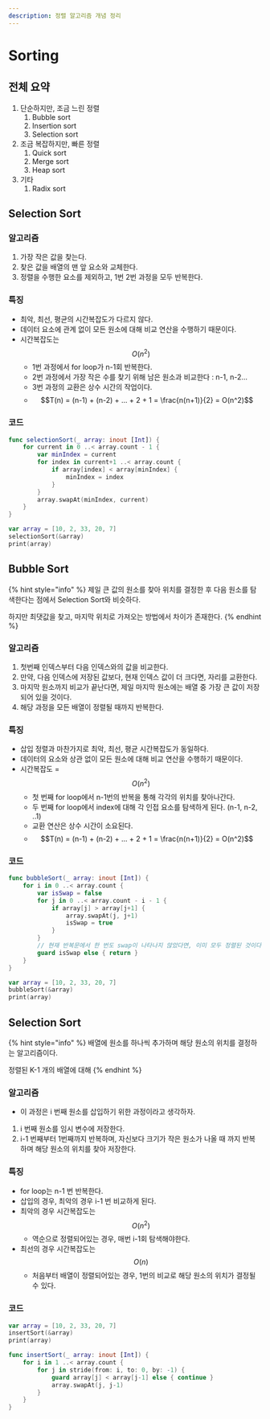 ```yaml
---
description: 정렬 알고리즘 개념 정리
---
```


# Sorting

## 전체 요약

1. 단순하지만, 조금 느린 정렬&#x20;
   1. Bubble sort
   2. Insertion sort&#x20;
   3. Selection sort
2. 조금 복잡하지만, 빠른 정렬&#x20;
   1. Quick sort
   2. Merge sort
   3. Heap sort
3. 기타
   1. Radix sort&#x20;

## Selection Sort

### 알고리즘

1. 가장 작은 값을 찾는다.
2. 찾은 값을 배열의 맨 앞 요소와 교체한다.&#x20;
3. 정렬을 수행한 요소를 제외하고, 1번 2번 과정을 모두 반복한다.

### 특징

* 최악, 최선, 평균의 시간복잡도가 다르지 않다.&#x20;
* 데이터 요소에 관계 없이 모든 원소에 대해 비교 연산을 수행하기 때문이다.
* 시간복잡도는 $$O(n^2)$$
  * 1번 과정에서 for loop가 n-1회 반복한다.
  * 2번 과정에서 가장 작은 수를 찾기 위해 남은 원소과 비교한다 : n-1, n-2...
  * 3번 과정의 교환은 상수 시간의 작업이다.
  * $$T(n) = (n-1) + (n-2) + ... + 2 + 1 = \frac{n(n+1)}{2} = O(n^2)$$

### 코드

```swift
func selectionSort(_ array: inout [Int]) {
    for current in 0 ..< array.count - 1 {
        var minIndex = current
        for index in current+1 ..< array.count {
            if array[index] < array[minIndex] {
                minIndex = index
            }
        }
        array.swapAt(minIndex, current)
    }
}

var array = [10, 2, 33, 20, 7]
selectionSort(&array)
print(array)
```

## Bubble Sort

{% hint style="info" %}
제일 큰 값의 원소를 찾아 위치를 결정한 후 다음 원소를 탐색한다는 점에서 Selection Sort와 비슷하다.

하지만 최댓값을 찾고, 마지막 위치로 가져오는 방법에서 차이가 존재한다.&#x20;
{% endhint %}

### 알고리즘

1. 첫번째 인덱스부터 다음 인덱스와의 값을 비교한다.
2. 만약, 다음 인덱스에 저장된 값보다, 현재 인덱스 값이 더 크다면, 자리를 교환한다.
3. 마지막 원소까지 비교가 끝난다면, 제일 마지막 원소에는 배열 중 가장 큰 값이 저장되어 있을 것이다.
4. 해당 과정을 모든 배열이 정렬될 때까지 반복한다.&#x20;

### 특징

* 삽입 정렬과 마찬가지로 최악, 최선, 평균 시간복잡도가 동일하다.&#x20;
* 데이터의 요소와 상관 없이 모든 원소에 대해 비교 연산을 수행하기 때문이다.
* 시간복잡도 = $$O(n^2)$$
  * 첫 번째 for loop에서 n-1번의 반복을 통해 각각의 위치를 찾아나간다.
  * 두 번째 for loop에서 index에 대해 각 인접 요소를 탐색하게 된다. (n-1, n-2, ..1)
  * 교환 연산은 상수 시간이 소요된다.
  * $$T(n) = (n-1) + (n-2) + ... + 2 + 1 = \frac{n(n+1)}{2} = O(n^2)$$

### 코드

```swift
func bubbleSort(_ array: inout [Int]) {
    for i in 0 ..< array.count {
        var isSwap = false
        for j in 0 ..< array.count - i - 1 {
            if array[j] > array[j+1] {
                array.swapAt(j, j+1)
                isSwap = true
            }
        }
        // 현재 반복문에서 한 번도 swap이 나타나지 않았다면, 이미 모두 정렬된 것이다.
        guard isSwap else { return }
    }
}

var array = [10, 2, 33, 20, 7]
bubbleSort(&array)
print(array)
```



## Selection Sort

{% hint style="info" %}
배열에 원소를 하나씩 추가하며 해당 원소의 위치를 결정하는 알고리즘이다.

정렬된 K-1 개의 배열에 대해&#x20;
{% endhint %}

### 알고리즘

* 이 과정은 i 번째 원소를 삽입하기 위한 과정이라고 생각하자.

1. i 번째 원소를 임시 변수에 저장한다.
2. i-1 번째부터 1번째까지 반복하며, 자신보다 크기가 작은 원소가 나올 때 까지 반복하며 해당 원소의 위치를 찾아 저장한다.

### 특징

* for loop는 n-1 번 반복한다.
* 삽입의 경우, 최악의 경우 i-1 번 비교하게 된다.&#x20;
* 최악의 경우 시간복잡도는 $$O(n^2)$$
  * 역순으로 정렬되어있는 경우, 매번 i-1회 탐색해야한다.
* 최선의 경우 시간복잡도는 $$O(n)$$
  * 처음부터 배열이 정렬되어있는 경우, 1번의 비교로 해당 원소의 위치가 결정될 수 있다.

### 코드

```swift
var array = [10, 2, 33, 20, 7]
insertSort(&array)
print(array)

func insertSort(_ array: inout [Int]) {
    for i in 1 ..< array.count {
        for j in stride(from: i, to: 0, by: -1) {
            guard array[j] < array[j-1] else { continue }
            array.swapAt(j, j-1)
        }
    }
}
```
